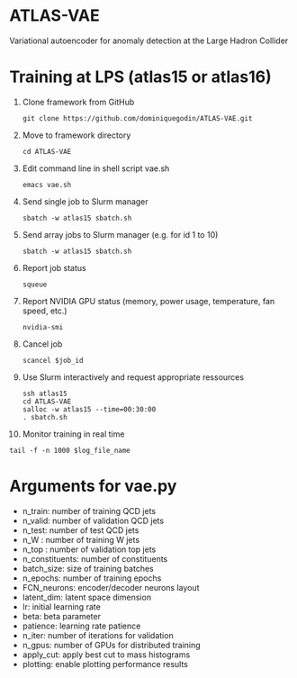 # ATLAS-VAE
Variational autoencoder for anomaly detection at the Large Hadron Collider


# Training at LPS (atlas15 or atlas16)
1) Clone framework from GitHub
   ```
   git clone https://github.com/dominiquegodin/ATLAS-VAE.git
   ```
2) Move to framework directory
   ```
   cd ATLAS-VAE
   ```
3) Edit command line in shell script vae.sh
   ```
   emacs vae.sh
   ```
4) Send single job to Slurm manager
   ```
   sbatch -w atlas15 sbatch.sh
   ```
5) Send array jobs to Slurm manager (e.g. for id 1 to 10)
   ```
   sbatch -w atlas15 sbatch.sh
   ```
6) Report job status
   ```
   squeue
   ```
7) Report NVIDIA GPU status (memory, power usage, temperature, fan speed, etc.)
   ```
   nvidia-smi
   ```
8) Cancel job
   ```
   scancel $job_id
9) Use Slurm interactively and request appropriate ressources
   ```
   ssh atlas15
   cd ATLAS-VAE
   salloc -w atlas15 --time=00:30:00
   . sbatch.sh
   ```
10) Monitor training in real time
   ```
   tail -f -n 1000 $log_file_name
   ```


# Arguments for vae.py
* n_train: number of training QCD jets
* n_valid: number of validation QCD jets
* n_test: number of test QCD jets
* n_W    : number of training W jets
* n_top  : number of validation top jets
* n_constituents: number of constituents
* batch_size: size of training batches
* n_epochs: number of training epochs
* FCN_neurons: encoder/decoder neurons layout
* latent_dim: latent space dimension
* lr: initial learning rate
* beta: beta parameter
* patience: learning rate patience
* n_iter: number of iterations for validation
* n_gpus: number of GPUs for distributed training
* apply_cut: apply best cut to mass histograms
* plotting: enable plotting performance results
